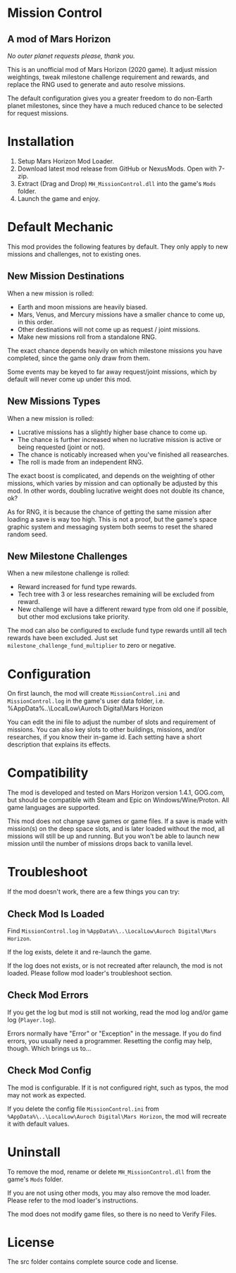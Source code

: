 # ﻿Mission Control #
## A mod of Mars Horizon ##

*No outer planet requests please, thank you.*

This is an unofficial mod of Mars Horizon (2020 game).
It adjust mission weightings, tweak milestone challenge requirement and rewards, and replace the RNG used to generate and auto resolve missions.

The default configuration gives you a greater freedom to do non-Earth planet milestones,
since they have a much reduced chance to be selected for request missions.


# Installation #

1. Setup Mars Horizon Mod Loader.
2. Download latest mod release from GitHub or NexusMods.  Open with 7-zip.
3. Extract (Drag and Drop) `MH_MissionControl.dll` into the game's `Mods` folder.
4. Launch the game and enjoy.


# Default Mechanic #

This mod provides the following features by default.
They only apply to new missions and challenges, not to existing ones.

## New Mission Destinations ##

When a new mission is rolled:

* Earth and moon missions are heavily biased.
* Mars, Venus, and Mercury missions have a smaller chance to come up, in this order.
* Other destinations will not come up as request / joint missions.
* Make new missions roll from a standalone RNG.

The exact chance depends heavily on which milestone missions you have completed,
since the game only draw from them.

Some events may be keyed to far away request/joint missions, which by default will never come up under this mod.

## New Missions Types ##

When a new mission is rolled:

* Lucrative missions has a slightly higher base chance to come up.
* The chance is further increased when no lucrative mission is active or being requested (joint or not).
* The chance is noticably increased when you've finished all reasearches.
* The roll is made from an independent RNG.

The exact boost is complicated, and depends on the weighting of other missions,
which varies by mission and can optionally be adjusted by this mod.
In other words, doubling lucrative weight does not double its chance, ok?

As for RNG, it is because the chance of getting the same mission after loading a save is way too high.
This is not a proof, but the game's space graphic system and messaging system both seems to reset the shared random seed.

## New Milestone Challenges ##

When a new milestone challenge is rolled:

* Reward increased for fund type rewards.
* Tech tree with 3 or less researches remaining will be excluded from reward.
* New challenge will have a different reward type from old one if possible, but other mod exclusions take priority.

The mod can also be configured to exclude fund type rewards untill all tech rewards have been excluded.
Just set `milestone_challenge_fund_multiplier` to zero or negative.


# Configuration #

On first launch, the mod will create `MissionControl.ini` and `MissionControl.log` in the game's user data folder,
i.e. %AppData%\..\LocalLow\Auroch Digital\Mars Horizon

You can edit the ini file to adjust the number of slots and requirement of missions.
You can also key slots to other buildings, missions, and/or researches, if you know their in-game id.
Each setting have a short description that explains its effects.


# Compatibility #

The mod is developed and tested on Mars Horizon version 1.4.1, GOG.com,
but should be compatible with Steam and Epic on Windows/Wine/Proton.
All game languages are supported.

This mod does not change save games or game files.
If a save is made with mission(s) on the deep space slots, and is later loaded without the mod,
all missions will still be up and running. But you won't be able to launch new mission until the number of missions drops back to vanilla level.


# Troubleshoot #

If the mod doesn't work, there are a few things you can try:

## Check Mod Is Loaded

Find `MissionControl.log` in `%AppData%\..\LocalLow\Auroch Digital\Mars Horizon`.

If the log exists, delete it and re-launch the game.

If the log does not exists, or is not recreated after relaunch, the mod is not loaded.
Please follow mod loader's troubleshoot section.

## Check Mod Errors

If you get the log but mod is still not working, read the mod log and/or game log (`Player.log`).

Errors normally have "Error" or "Exception" in the message.
If you do find errors, you usually need a programmer.
Resetting the config may help, though.  Which brings us to...

## Check Mod Config

The mod is configurable.  If it is not configured right, such as typos, the mod may not work as expected.

If you delete the config file `MissionControl.ini` from `%AppData%\..\LocalLow\Auroch Digital\Mars Horizon`,
the mod will recreate it with default values.


# Uninstall #

To remove the mod, rename or delete `MH_MissionControl.dll` from the game's `Mods` folder.

If you are not using other mods, you may also remove the mod loader.
Please refer to the mod loader's instructions.

The mod does not modify game files, so there is no need to Verify Files.


# License #

The src folder contains complete source code and license.
